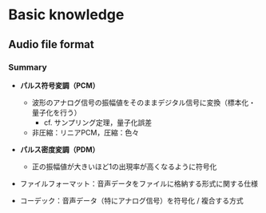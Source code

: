 # Basic knowledge

## Audio file format

### Summary

- **パルス符号変調（PCM）**
  - 波形のアナログ信号の振幅値をそのままデジタル信号に変換（標本化・量子化を行う）
    - cf. サンプリング定理，量子化誤差
  - 非圧縮：リニアPCM，圧縮：色々
- **パルス密度変調（PDM）**
  - 正の振幅値が大きいほど1の出現率が高くなるように符号化

- ファイルフォーマット：音声データをファイルに格納する形式に関する仕様
- コーデック：音声データ（特にアナログ信号）を符号化 / 複合する方式
